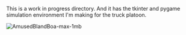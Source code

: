 This is a work in progress directory. And it has the tkinter and pygame simulation environment I'm making for the truck platoon.

![AmusedBlandBoa-max-1mb](https://user-images.githubusercontent.com/72282670/174265321-970fa52d-9fdf-4229-bfab-c70ba537426e.gif)
